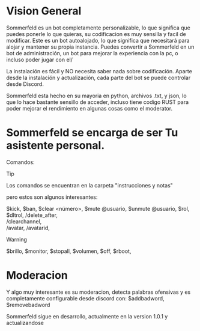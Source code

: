 # Vision General
Sommerfeld es un bot completamente personalizable, lo que significa que puedes ponerle lo que quieras, su codificacion es muy sensilla y facil de modificar. Este es un bot autoalojado, lo que significa que necesitará para alojar y mantener su propia instancia. Puedes convertir a Sommerfeld en un bot de administración, un bot para mejorar la experiencia con la pc, o incluso poder jugar con el/

La instalación es fácil y NO necesita saber nada sobre codificación. Aparte desde la instalación y actualización, cada parte del bot se puede controlar desde Discord.

Sommerfeld esta hecho en su mayoria en python, archivos .txt, y json, lo que lo hace bastante sensillo de acceder, incluso tiene codigo RUST para poder mejorar el rendimiento en algunas cosas como el moderator.

Sommerfeld se encarga de ser Tu asistente personal.
=======
 Comandos:
 >[!TIP]
 >Los comandos se encuentran en la carpeta "instrucciones y notas"

pero estos son algunos interesantes:

$kick,
$ban,
$clear <número>,
$mute @usuario,
$unmute @usuario,
$rol,
$dltrol,
/delete_after,  
/clearchannel,  
/avatar,
/avatarid,

>[!WARNING]
$brillo,
$monitor,
$stopall,
$volumen,
$off,
$rboot,

# Moderacion
Y algo muy interesante es su moderacion, detecta palabras ofensivas y es completamente configurable desde discord con:
$addbadword,
$removebadword

Sommerfeld sigue en desarrollo, actualmente en la version 1.0.1 y actualizandose